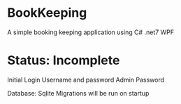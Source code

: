 # BookKeeping
A simple booking keeping application using C# .net7 WPF

# Status: Incomplete

Initial Login Username and password
Admin
Password



Database: Sqlite
Migrations will be run on startup
